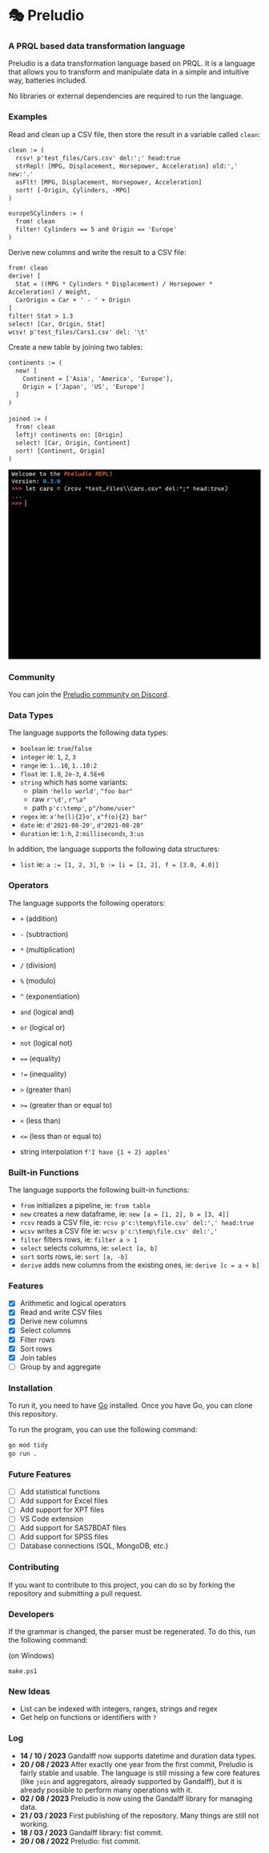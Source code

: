 <!-- ![](media/logo_med.png) -->

# 🎭 Preludio

### A PRQL based data transformation language

Preludio is a data transformation language based on PRQL. It is a language that allows you to transform and
manipulate data in a simple and intuitive way, batteries included.

No libraries or external dependencies are required to run the language.

### Examples

Read and clean up a CSV file, then store the result in a variable called `clean`:

```
clean := (
  rcsv! p'test_files/Cars.csv' del:';' head:true
  strRepl! [MPG, Displacement, Horsepower, Acceleration] old:',' new:'.'
  asFlt! [MPG, Displacement, Horsepower, Acceleration]
  sort! [-Origin, Cylinders, -MPG]
)
```

```
europe5Cylinders := (
  from! clean
  filter! Cylinders == 5 and Origin == 'Europe'
)
```

Derive new columns and write the result to a CSV file:

```
from! clean
derive! [
  Stat = ((MPG * Cylinders * Displacement) / Horsepower * Acceleration) / Weight,
  CarOrigin = Car + ' - ' + Origin
]
filter! Stat > 1.3
select! [Car, Origin, Stat]
wcsv! p'test_files/Cars1.csv' del: '\t'
```

Create a new table by joining two tables:

```
continents := (
  new! [
    Continent = ['Asia', 'America', 'Europe'],
    Origin = ['Japan', 'US', 'Europe']
  ]
)

joined := (
  from! clean
  leftj! continents on: [Origin]
  select! [Car, Origin, Continent]
  sort! [Continent, Origin]
)
```

![](media/repl_example.gif)

### Community

You can join the [Preludio community on Discord](https://discord.gg/FHJnhGyK).

### Data Types

The language supports the following data types:

- `boolean` ie: `true`/`false`
- `integer` ie: `1`, `2`, `3`
- `range` ie: `1..10`, `1..10:2`
- `float` ie: `1.0`, `2e-3`, `4.5E+6`
- `string` which has some variants:
  - plain `'hello world'`, `"foo bar"`
  - raw `r'\d'`, `r"\a"`
  - path `p'c:\temp'`, `p"/home/user"`
- `regex` ie: `x'he(l){2}o'`, `x"f(o){2} bar"`
- `date` ie: `d'2021-08-20'`, `d"2021-08-20"`
- `duration` ie: `1:h`, `2:milliseconds`, `3:us`

In addition, the language supports the following data structures:

- `list` ie: `a := [1, 2, 3]`, `b := [i = [1, 2], f = [3.0, 4.0]]`

### Operators

The language supports the following operators:

- `+` (addition)
- `-` (subtraction)
- `*` (multiplication)
- `/` (division)
- `%` (modulo)
- `^` (exponentiation)
- `and` (logical and)
- `or` (logical or)
- `not` (logical not)
- `==` (equality)
- `!=` (inequality)
- `>` (greater than)
- `>=` (greater than or equal to)
- `<` (less than)
- `<=` (less than or equal to)

- string interpolation `f'I have {1 + 2} apples'`

### Built-in Functions

The language supports the following built-in functions:

- `from` initializes a pipeline, ie: `from table`
- `new` creates a new dataframe, ie: `new [a = [1, 2], b = [3, 4]]`
- `rcsv` reads a CSV file, ie: `rcsv p'c:\temp\file.csv' del:',' head:true`
- `wcsv` writes a CSV file ie: `wcsv p'c:\temp\file.csv' del:','`
- `filter` filters rows, ie: `filter a > 1`
- `select` selects columns, ie: `select [a, b]`
- `sort` sorts rows, ie: `sort [a, -b]`
- `derive` adds new columns from the existing ones, ie: `derive [c = a + b]`

### Features

- [x] Arithmetic and logical operators
- [x] Read and write CSV files
- [x] Derive new columns
- [x] Select columns
- [x] Filter rows
- [x] Sort rows
- [x] Join tables
- [ ] Group by and aggregate

### Installation

To run it, you need to have [Go](https://golang.org/doc/install) installed.
Once you have Go, you can clone this repository.

To run the program, you can use the following command:

```bash
go mod tidy
go run .
```

### Future Features

- [ ] Add statistical functions
- [ ] Add support for Excel files
- [ ] Add support for XPT files
- [ ] VS Code extension
- [ ] Add support for SAS7BDAT files
- [ ] Add support for SPSS files
- [ ] Database connections (SQL, MongoDB, etc.)

### Contributing

If you want to contribute to this project, you can do so by forking the repository and submitting a pull request.

### Developers

If the grammar is changed, the parser must be regenerated. To do this, run the following command:

(on Windows)

```
make.ps1
```

### New Ideas

- List can be indexed with integers, ranges, strings and regex
- Get help on functions or identifiers with `?`

### Log

- **14 / 10 / 2023** Gandalff now supports datetime and duration data types.
- **20 / 08 / 2023** After exactly one year from the first commit, Preludio is fairly stable and usable. The language is still missing a few core features (like `join` and aggregators, already supported by Gandalff), but it is already possible to perform many operations with it.
- **02 / 08 / 2023** Preludio is now using the Gandalff library for managing data.
- **21 / 03 / 2023** First publishing of the repository. Many things are still not working.
- **18 / 03 / 2023** Gandalff library: fist commit.
- **20 / 08 / 2022** Preludio: fist commit.
